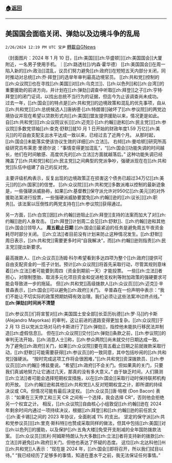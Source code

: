###  [:house:返回](README.md)
---


## 美国国会面临关闭、弹劾以及边境斗争的乱局
`2/26/2024 12:19 PM UTC 宝尹` [轉載自GNews](https://gnews.org/articles/2342097)

（封面图片：2024 年 1 月 10 日，[[zh:美国]][[zh:华盛顿]][[zh:美国国会]]大厦附近，一名男子使用手机。｜[[zh:路透社]]/内森·霍华德）
[[zh:美国国会]]在周一陷入新的[[zh:政治]]混乱，议员们努力避免[[zh:政府]]在短短五天内部分关闭，同时推动对总统[[zh:乔·拜登]]的选举年审判最高边境官员。
[[zh:共和党]]控制的[[zh:众议院]]也在寻找[[zh:美国]]对[[zh:乌克兰]]、[[zh:以色列]]和[[zh:台湾]]的重要援助的前进方向，并计划在[[zh:弹劾]]调查中听取[[zh:拜登]]之子[[zh:亨特·拜登]]的闭门证词，以找出总统不当行为的证据，但迄今为止该调查尚未成功。
过去一年，[[zh:国会]]的特点是[[zh:共和党]]的边境政策和混乱的优先事项，自从[[zh:共和党]][[zh:总统候选人]]唐纳德·[[zh:特朗普]]破坏了[[zh:参议院]]的两党边境协议并现在希望以贷款形式向[[zh:美国]]盟友提供援助以来，情况更是如此。
自[[zh:共和党]][[zh:众议院议长]][[zh:迈克]]·[[zh:约翰]]逊和[[zh:民主党]][[zh:参议院]]多数党领袖[[zh:查克·舒默]]就10 月 1 日开始的财政年度1.59 万亿[[zh:美元]]的可自由支配支出水平达成一致以来，已经过去了近两个月。
从那时起，[[zh:国会]]未能落实使该协议生效的详细[[zh:立法]]。
右倾[[zh:曼哈顿]]研究所高级研究员布莱恩·里德尔说：“事情变得更加混乱”，“[[zh:国会]]功能失调的时间越长，他们在时间敏感、高度优先的[[zh:立法]]方面就越落后。”
这种功能失调已经掩盖了[[zh:共和党]]和[[zh:民主党]]之间典型的党派争吵，强硬派现在在[[zh:共和党]]队伍中组建了自己的反对党。

主要评级机构表示，反复出现的边境政策正在损害这个债务已超过34万亿[[zh:美元]]的[[zh:国家]]的信誉。
[[zh:众议院]][[zh:共和党]]多数派难以控制的最新迹象是，一些强硬派威胁称，如果[[zh:基督教]]保守派允许对950亿[[zh:美元]]的对外援助法案进行投票，一些强硬派威胁要罢免[[zh:约翰]]逊的[[zh:议长]][[zh:职务]]。该法案以压倒性的两党支持在[[zh:参议院]]获得通过。

另一方面，[[zh:白宫]]因[[zh:约翰]]逊阻止[[zh:拜登]]支持的法案而加大了对[[zh:约翰]]逊的人身攻击。
[[zh:拜登]]计划周二会见[[zh:舒默]]、[[zh:约翰]]逊和其他[[zh:国会]]领导人。
**周五截止日期**
[[zh:国会]]最紧迫的任务是避免周五午夜资金耗尽时部分关闭。
[[zh:立法]]者目前没有计划来防止这种情况发生。[[zh:舒默]]周日表示，[[zh:共和党]]需要更多时间“自我解决”，而[[zh:约翰]]逊则指责[[zh:民主党]]提出新要求。

最高拨款人、[[zh:众议员]]汤姆·科尔希望看到多达四项为整个[[zh:政府]]提供可自由支配资金的一揽子计划。预计[[zh:众议院]]将首先采取行动，尽管其规则意味着[[zh:立法]]者可能要到周四（资金到期前一天）才能投票。
一些[[zh:立法]]者担心，对限制堕胎、取消多元化项目资金和促进枪支权利等附加政策的强硬要求可能会导致进一步的拖延。
但[[zh:共和党]]高级拨款人[[zh:众议员]][[zh:迈克]]·辛普森表示，[[zh:国会]]可以避免[[zh:政府]]关门。
辛普森在一份声明中表示：“我们不能让不切实际的政策预期妨碍有效治理。我们必须让这些法案冲过终点线。”
**[[zh:弹劾]]时间尚不清楚**

[[zh:参议员]]们将宣誓对[[zh:美国国土安全部]]长亚历杭德[[zh:罗·马]]约卡斯 (Alejandro Mayorkas) 的审判，这让前进的道路变得更加复杂。[[zh:众议院]]于 2 月 13 日以党派立场对马约卡斯进行了[[zh:弹劾]]，指控他未能执行移民法并制造[[zh:虚假信息]]。
但在[[zh:众议院]]交付[[zh:弹劾]]条款之前，[[zh:参议院]]的审判无法开始，[[zh:消息人士]]称，[[zh:参众两院]]尚未就交付日期达成一致。
为了避免[[zh:政府]]关门，如果[[zh:众议院]]要在周五截止日期之前就拨款采取行动，[[zh:舒默]]可能需要获得[[zh:参议员]]的一致同意，其中包括吵闹的[[zh:共和党]]强硬派。
“按时完成这项工作将会很困难，”[[zh:共和党]]资深拨款员、[[zh:参议员]][[zh:约翰]]·博兹曼说。“希望[[zh:政府]]不会关门。但如果真的关门，只要我们真诚地努力让它通过几天，那真的没有多大意义。”
由于缺乏时间，人们猜测[[zh:立法]]者可能会选择短期权宜措施，以在[[zh:国会]]采取行动时保持联邦机构的开放。
[[zh:约翰]]逊和其他[[zh:共和党]]人反对短期权宜之计，即所谓的持续决议或 CR。但情况可能有最后决定权。
[[zh:众议员]]唐·培根 (Don Bacon) 表示：“如果在三天停工和三天 CR 之间有一个选择，我会选择 CR”，否则他会拒绝另一个权宜之计。
相反，[[zh:众议院]]自由核心小组敦促[[zh:约翰]]逊在 2024 年剩余时间内通过一项持续决议，根据[[zh:拜登]]和[[zh:约翰]]逊的前任凯文·[[zh:麦卡锡]]之间的 2023 年协议，全面削减 1% 的支出。
坚定的保守派[[zh:共和党参议员]][[zh:里克·斯科特]]也赞成采取同样的做法，但其中包括[[zh:美国]]对[[zh:以色列]]的援助，以及保护[[zh:五角大楼]]免受开支削减的全年国防拨款法案。
[[zh:众议员]]凯利·阿姆斯特朗认为大多数[[zh:立法]]者将支持新的拨款[[zh:立法]]并避免[[zh:政府]]关门。但他也表达了怀疑的态度。
这位[[zh:北达科他]]州[[zh:共和党]]人表示：“现在是 2024 年，[[zh:国会]]即将召开，所以我们拭目以待。” “我已经经历了足够多的事情，知道在墨水干之前，我无法保证任何事情。”




